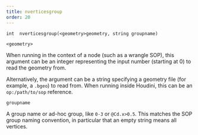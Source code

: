 ```yaml
---
title: nverticesgroup
order: 20
---
```

`int  nverticesgroup(<geometry>geometry, string groupname)`

`<geometry>`

When running in the context of a node (such as a wrangle SOP), this argument can be an integer representing the input number (starting at 0) to read the geometry from.

Alternatively, the argument can be a string specifying a geometry file (for example, a `.bgeo`) to read from. When running inside Houdini, this can be an `op:/path/to/sop` reference.

`groupname`

A group name or ad-hoc group, like `0-3` or `@Cd.x>0.5`. This matches the
SOP group naming convention, in particular that an empty string means all
vertices.
